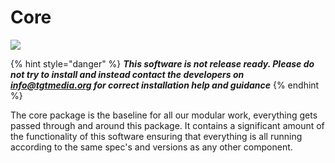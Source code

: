 # Core

![](../../.gitbook/assets/core.png)

{% hint style="danger" %}
_**This software is not release ready. Please do not try to install and instead contact the developers on info@tgtmedia.org for correct installation help and guidance**_
{% endhint %}

The core package is the baseline for all our modular work, everything gets passed through and around this package. It contains a significant amount of the functionality of this software ensuring that everything is all running according to the same spec's and versions as any other component. 



